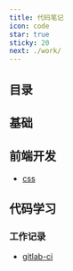 ```yaml
---
title: 代码笔记
icon: code
star: true
sticky: 20
next: ./work/
---
```


## 目录

## 基础

## 前端开发
- [css](website/css/README.md)

## 代码学习

### 工作记录

- [gitlab-ci](/code/work/gitlab_ci.md)
